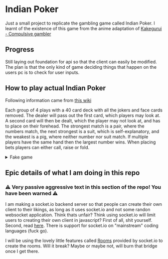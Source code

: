 # Indian Poker

Just a small project to replicate the gambling game called Indian Poker. I learnt of the existence of this game from the anime adaptation of [Kakegurui - Compulsive gambler](https://en.wikipedia.org/wiki/Kakegurui_%E2%80%93_Compulsive_Gambler)

## Progress

Still laying out foundation for api so that the client can easily be modified. The plan is that the only kind of game deciding things that happen on the users pc is to check for user inputs.

## How to play actual Indian Poker

Following information came from [this wiki](https://kakegurui.fandom.com/wiki/Indian_Poker)

Each group of 4 plays with a 40 card deck with all the jokers and face cards removed. The dealer will pass out the first card, which players may look at. A second card will then be dealt, which the player may not look at, and has to place on their forehead. The strongest match is a pair, where the numbers match, the next strongest is a suit, which is self-explanatory, and the weakest is a pig, where neither number nor suit match. If multiple players have the same hand then the largest number wins. When placing bets players can either call, raise or fold.

<details>
        <summary>Fake game</summary>
        This game will be played with two players for the sake of being short, but in ordinary scenarios will be played with 4 players

        D = Dealer
        P1 = Player 1
        P2 = Player 2

        D issues two cards to P1 and P2
        Both players raise a card to their forehead
        P1 places a 5-D on their forehead
        P2 places a 4-S on their forehead
        Both players put down their card without seeing it
        P1 starts with a bet of $100
        P2 raises to $150
        P1 calls
        Both players reveal their cards
        P1 had a 5-D and a 2-H
        P2 had a 4-S and a 8-S
        P1 had a pig, so they loose
        P2 had a suit, so they win
</details> 


## Epic details of what I am doing in this repo

### ⚠️ Very passive aggressive text in this section of the repo! You have been warned ⚠️

I am making a socket.io backend server so that people can create their own client to their likings, as long as it uses socket.io and not some randon websocket application. Think thats unfair? Think using socket.io will limit users to creating their own client in javascript? First of all, shit yourself. Second, read [here](https://socket.io/docs/v4/). There is support for socket.io on "mainstream" coding languages (fuck go).

I will be using the lovely little features called [Rooms](https://socket.io/docs/v4/rooms/) provided by socket.io to create the rooms. Will it break? Maybe or maybe not, will burn that bridge once I get there. 